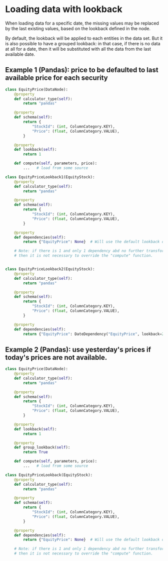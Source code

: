# Loading data with lookback

When loading data for a specific date, the missing values may be replaced by the last existing values, based on the lookback defined in the node.

By default, the lookback will be applied to each entities in the data set. But it is also possible to have a grouped lookback: in that case, if there is no data at all for a date, then it will be substituted with all the data from the last available date.

## Example 1 (Pandas): price to be defaulted to last available price for each security

```python
class EquityPrice(DataNode):
    @property
    def calculator_type(self):
        return "pandas"

    @property
    def schema(self):
        return {
            "StockId": (int, ColumnCategory.KEY),
            "Price": (float, ColumnCategory.VALUE),
        }

    @property
    def lookback(self):
        return 1

    def compute(self, parameters, price):
        ...   # load from some source

class EquityPriceLookback1(EquityStock):
    @property
    def calculator_type(self):
        return "pandas"

    @property
    def schema(self):
        return {
            "StockId": (int, ColumnCategory.KEY),
            "Price": (float, ColumnCategory.VALUE),
        }

    @property
    def dependencies(self):
        return {"EquityPrice": None}  # Will use the default lookback of 1 day

    # Note: if there is 1 and only 1 dependency abd no further transformation to apply to it,
    # then it is not necessary to override the "compute" function.


class EquityPriceLookback2(EquityStock):
    @property
    def calculator_type(self):
        return "pandas"

    @property
    def schema(self):
        return {
            "StockId": (int, ColumnCategory.KEY),
            "Price": (float, ColumnCategory.VALUE),
        }

    @property
    def dependencies(self):
        return {"EquityPrice": DateDependency("EquityPrice", lookback=2)}  # Will override the lookback defined in the EquityPrice class
```

## Example 2 (Pandas): use yesterday's prices if today's prices are not available.

```python
class EquityPrice(DataNode):
    @property
    def calculator_type(self):
        return "pandas"

    @property
    def schema(self):
        return {
            "StockId": (int, ColumnCategory.KEY),
            "Price": (float, ColumnCategory.VALUE),
        }

    @property
    def lookback(self):
        return 1

    @property
    def group_lookback(self):
        return True

    def compute(self, parameters, price):
        ...   # load from some source

class EquityPriceLookback(EquityStock):
    @property
    def calculator_type(self):
        return "pandas"

    @property
    def schema(self):
        return {
            "StockId": (int, ColumnCategory.KEY),
            "Price": (float, ColumnCategory.VALUE),
        }

    @property
    def dependencies(self):
        return {"EquityPrice": None}  # Will use the default lookback of 1 day

    # Note: if there is 1 and only 1 dependency abd no further transformation to apply to it,
    # then it is not necessary to override the "compute" function.
```

